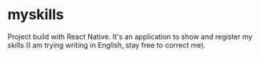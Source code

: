 # myskills
Project build with React Native. It's an application to show and register my skills (I am trying writing in English, stay free to correct me).
